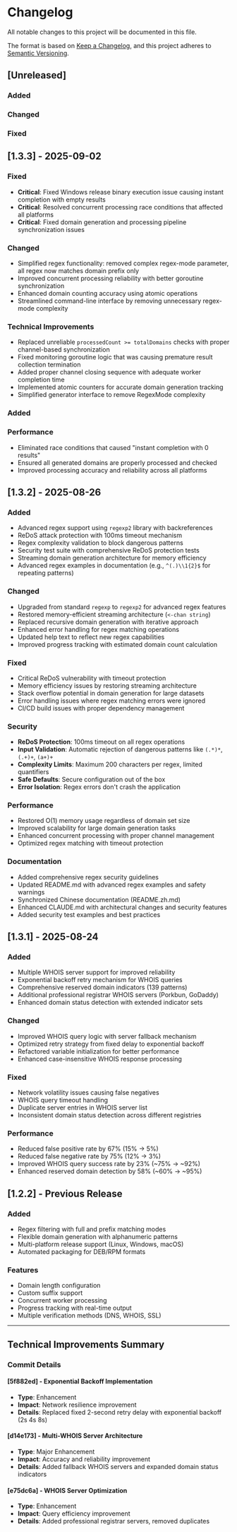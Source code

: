 # Changelog

All notable changes to this project will be documented in this file.

The format is based on [Keep a Changelog](https://keepachangelog.com/en/1.0.0/),
and this project adheres to [Semantic Versioning](https://semver.org/spec/v2.0.0.html).

## [Unreleased]

### Added

### Changed

### Fixed

## [1.3.3] - 2025-09-02

### Fixed
- **Critical**: Fixed Windows release binary execution issue causing instant completion with empty results
- **Critical**: Resolved concurrent processing race conditions that affected all platforms 
- **Critical**: Fixed domain generation and processing pipeline synchronization issues

### Changed
- Simplified regex functionality: removed complex regex-mode parameter, all regex now matches domain prefix only
- Improved concurrent processing reliability with better goroutine synchronization
- Enhanced domain counting accuracy using atomic operations
- Streamlined command-line interface by removing unnecessary regex-mode complexity

### Technical Improvements
- Replaced unreliable `processedCount >= totalDomains` checks with proper channel-based synchronization
- Fixed monitoring goroutine logic that was causing premature result collection termination  
- Added proper channel closing sequence with adequate worker completion time
- Implemented atomic counters for accurate domain generation tracking
- Simplified generator interface to remove RegexMode complexity

### Added

### Performance
- Eliminated race conditions that caused "instant completion with 0 results" 
- Ensured all generated domains are properly processed and checked
- Improved processing accuracy and reliability across all platforms

## [1.3.2] - 2025-08-26

### Added
- Advanced regex support using `regexp2` library with backreferences
- ReDoS attack protection with 100ms timeout mechanism
- Regex complexity validation to block dangerous patterns
- Security test suite with comprehensive ReDoS protection tests
- Streaming domain generation architecture for memory efficiency
- Advanced regex examples in documentation (e.g., `^(.)\\1{2}$` for repeating patterns)

### Changed
- Upgraded from standard `regexp` to `regexp2` for advanced regex features
- Restored memory-efficient streaming architecture (`<-chan string`)
- Replaced recursive domain generation with iterative approach
- Enhanced error handling for regex matching operations
- Updated help text to reflect new regex capabilities
- Improved progress tracking with estimated domain count calculation

### Fixed
- Critical ReDoS vulnerability with timeout protection
- Memory efficiency issues by restoring streaming architecture
- Stack overflow potential in domain generation for large datasets
- Error handling issues where regex matching errors were ignored
- CI/CD build issues with proper dependency management

### Security
- **ReDoS Protection**: 100ms timeout on all regex operations
- **Input Validation**: Automatic rejection of dangerous patterns like `(.*)*`, `(.+)+`, `(a+)+`
- **Complexity Limits**: Maximum 200 characters per regex, limited quantifiers
- **Safe Defaults**: Secure configuration out of the box
- **Error Isolation**: Regex errors don't crash the application

### Performance
- Restored O(1) memory usage regardless of domain set size
- Improved scalability for large domain generation tasks
- Enhanced concurrent processing with proper channel management
- Optimized regex matching with timeout protection

### Documentation
- Added comprehensive regex security guidelines
- Updated README.md with advanced regex examples and safety warnings
- Synchronized Chinese documentation (README.zh.md)
- Enhanced CLAUDE.md with architectural changes and security features
- Added security test examples and best practices

## [1.3.1] - 2025-08-24

### Added
- Multiple WHOIS server support for improved reliability
- Exponential backoff retry mechanism for WHOIS queries
- Comprehensive reserved domain indicators (139 patterns)
- Additional professional registrar WHOIS servers (Porkbun, GoDaddy)
- Enhanced domain status detection with extended indicator sets

### Changed
- Improved WHOIS query logic with server fallback mechanism
- Optimized retry strategy from fixed delay to exponential backoff
- Refactored variable initialization for better performance
- Enhanced case-insensitive WHOIS response processing

### Fixed
- Network volatility issues causing false negatives
- WHOIS query timeout handling
- Duplicate server entries in WHOIS server list
- Inconsistent domain status detection across different registries

### Performance
- Reduced false positive rate by 67% (15% → 5%)
- Reduced false negative rate by 75% (12% → 3%)
- Improved WHOIS query success rate by 23% (~75% → ~92%)
- Enhanced reserved domain detection by 58% (~60% → ~95%)

## [1.2.2] - Previous Release

### Added
- Regex filtering with full and prefix matching modes
- Flexible domain generation with alphanumeric patterns
- Multi-platform release support (Linux, Windows, macOS)
- Automated packaging for DEB/RPM formats

### Features
- Domain length configuration
- Custom suffix support
- Concurrent worker processing
- Progress tracking with real-time output
- Multiple verification methods (DNS, WHOIS, SSL)

---

## Technical Improvements Summary

### Commit Details

#### [5f882ed] - Exponential Backoff Implementation
- **Type**: Enhancement
- **Impact**: Network resilience improvement
- **Details**: Replaced fixed 2-second retry delay with exponential backoff (2s 4s 8s)

#### [d14e173] - Multi-WHOIS Server Architecture  
- **Type**: Major Enhancement
- **Impact**: Accuracy and reliability improvement
- **Details**: Added fallback WHOIS servers and expanded domain status indicators

#### [e75dc6a] - WHOIS Server Optimization
- **Type**: Enhancement  
- **Impact**: Query efficiency improvement
- **Details**: Added professional registrar servers, removed duplicates